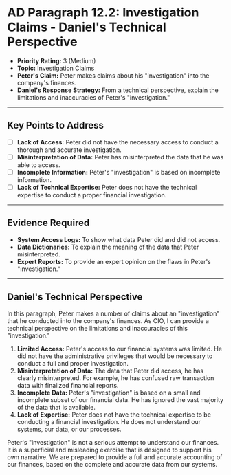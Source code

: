 # AD Paragraph 12.2: Investigation Claims - Daniel's Technical Perspective

- **Priority Rating:** 3 (Medium)
- **Topic:** Investigation Claims
- **Peter's Claim:** Peter makes claims about his "investigation" into the company's finances.
- **Daniel's Response Strategy:** From a technical perspective, explain the limitations and inaccuracies of Peter's "investigation."

---

## Key Points to Address

- [ ] **Lack of Access:** Peter did not have the necessary access to conduct a thorough and accurate investigation.
- [ ] **Misinterpretation of Data:** Peter has misinterpreted the data that he was able to access.
- [ ] **Incomplete Information:** Peter's "investigation" is based on incomplete information.
- [ ] **Lack of Technical Expertise:** Peter does not have the technical expertise to conduct a proper financial investigation.

---

## Evidence Required

- **System Access Logs:** To show what data Peter did and did not access.
- **Data Dictionaries:** To explain the meaning of the data that Peter misinterpreted.
- **Expert Reports:** To provide an expert opinion on the flaws in Peter's "investigation."

---

## Daniel's Technical Perspective

In this paragraph, Peter makes a number of claims about an "investigation" that he conducted into the company's finances. As CIO, I can provide a technical perspective on the limitations and inaccuracies of this "investigation."

1.  **Limited Access:** Peter's access to our financial systems was limited. He did not have the administrative privileges that would be necessary to conduct a full and proper investigation.
2.  **Misinterpretation of Data:** The data that Peter did access, he has clearly misinterpreted. For example, he has confused raw transaction data with finalized financial reports.
3.  **Incomplete Data:** Peter's "investigation" is based on a small and incomplete subset of our financial data. He has ignored the vast majority of the data that is available.
4.  **Lack of Expertise:** Peter does not have the technical expertise to be conducting a financial investigation. He does not understand our systems, our data, or our processes.

Peter's "investigation" is not a serious attempt to understand our finances. It is a superficial and misleading exercise that is designed to support his own narrative. We are prepared to provide a full and accurate accounting of our finances, based on the complete and accurate data from our systems.
